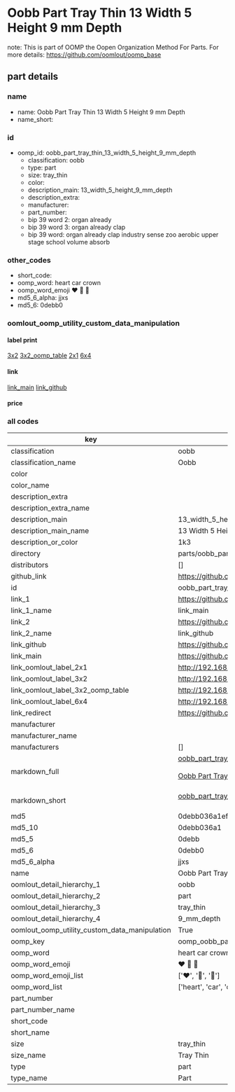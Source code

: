 # Oobb Part Tray Thin 13 Width 5 Height 9 mm Depth  

note: This is part of OOMP the Oopen Organization Method For Parts. For more details: https://github.com/oomlout/oomp_base

##  part details
  







### name
* name: Oobb Part Tray Thin 13 Width 5 Height 9 mm Depth
* name_short: 
### id
* oomp_id: oobb_part_tray_thin_13_width_5_height_9_mm_depth
  * classification: oobb
  * type: part
  * size: tray_thin
  * color: 
  * description_main: 13_width_5_height_9_mm_depth
  * description_extra: 
  * manufacturer: 
  * part_number: 
  * bip 39 word 2: organ already
  * bip 39 word 3: organ already clap
  * bip 39 word: organ already clap industry sense zoo aerobic upper stage school volume absorb

### other_codes
* short_code: 
* oomp_word: heart car crown
* oomp_word_emoji :heart: :car: :crown:
* md5_6_alpha: jjxs
* md5_6: 0debb0






### oomlout_oomp_utility_custom_data_manipulation
#### label print
[3x2](http://192.168.1.245:1112/?label=oomp%20jjxs)
[3x2_oomp_table](http://192.168.1.108:1112/?label=oomp%20jjxs)
[2x1](http://192.168.1.242:1112/?label=oomp%20jjxs)
[6x4](http://192.168.1.55:1112/?label=oomp%20jjxs)    

#### link

[link_main](https://github.com/oomlout/oomlout_oomp_version_1_messy/tree/main/parts/oobb_part_tray_thin_13_width_5_height_9_mm_depth) [link_github](https://github.com/oomlout/oomlout_oomp_version_1_messy/tree/main/parts/oobb_part_tray_thin_13_width_5_height_9_mm_depth)                             

#### price







### all codes 
| key | value |  
| --- | --- |  
| classification | oobb |  
| classification_name | Oobb |  
| color |  |  
| color_name |  |  
| description_extra |  |  
| description_extra_name |  |  
| description_main | 13_width_5_height_9_mm_depth |  
| description_main_name | 13 Width 5 Height 9 mm Depth |  
| description_or_color | 1k3 |  
| directory | parts/oobb_part_tray_thin_13_width_5_height_9_mm_depth |  
| distributors | [] |  
| github_link | https://github.com/oomlout/oomlout_oomp_part_src/tree/main/parts/oobb_part_tray_thin_13_width_5_height_9_mm_depth |  
| id | oobb_part_tray_thin_13_width_5_height_9_mm_depth |  
| link_1 | https://github.com/oomlout/oomlout_oomp_version_1_messy/tree/main/parts/oobb_part_tray_thin_13_width_5_height_9_mm_depth |  
| link_1_name | link_main |  
| link_2 | https://github.com/oomlout/oomlout_oomp_version_1_messy/tree/main/parts/oobb_part_tray_thin_13_width_5_height_9_mm_depth |  
| link_2_name | link_github |  
| link_github | https://github.com/oomlout/oomlout_oomp_version_1_messy/tree/main/parts/oobb_part_tray_thin_13_width_5_height_9_mm_depth |  
| link_main | https://github.com/oomlout/oomlout_oomp_version_1_messy/tree/main/parts/oobb_part_tray_thin_13_width_5_height_9_mm_depth |  
| link_oomlout_label_2x1 | http://192.168.1.242:1112/?label=oomp%20jjxs |  
| link_oomlout_label_3x2 | http://192.168.1.245:1112/?label=oomp%20jjxs |  
| link_oomlout_label_3x2_oomp_table | http://192.168.1.108:1112/?label=oomp%20jjxs |  
| link_oomlout_label_6x4 | http://192.168.1.55:1112/?label=oomp%20jjxs |  
| link_redirect | https://github.com/oomlout/oomlout_oomp_version_1_messy/tree/main/parts/oobb_part_tray_thin_13_width_5_height_9_mm_depth |  
| manufacturer |  |  
| manufacturer_name |  |  
| manufacturers | [] |  
| markdown_full | [oobb_part_tray_thin_13_width_5_height_9_mm_depth](none)<br>[](none)<br>[Oobb Part Tray Thin 13 Width 5 Height 9 Mm Depth](none)<br><br> |  
| markdown_short | [oobb_part_tray_thin_13_width_5_height_9_mm_depth](none)<br><br> |  
| md5 | 0debb036a1ef0087ffe1e7325381cce3 |  
| md5_10 | 0debb036a1 |  
| md5_5 | 0debb |  
| md5_6 | 0debb0 |  
| md5_6_alpha | jjxs |  
| name | Oobb Part Tray Thin 13 Width 5 Height 9 mm Depth |  
| oomlout_detail_hierarchy_1 | oobb |  
| oomlout_detail_hierarchy_2 | part |  
| oomlout_detail_hierarchy_3 | tray_thin |  
| oomlout_detail_hierarchy_4 | 9_mm_depth |  
| oomlout_oomp_utility_custom_data_manipulation | True |  
| oomp_key | oomp_oobb_part_tray_thin_13_width_5_height_9_mm_depth |  
| oomp_word | heart car crown |  
| oomp_word_emoji | :heart: :car: :crown: |  
| oomp_word_emoji_list | [':heart:', ':car:', ':crown:'] |  
| oomp_word_list | ['heart', 'car', 'crown'] |  
| part_number |  |  
| part_number_name |  |  
| short_code |  |  
| short_name |  |  
| size | tray_thin |  
| size_name | Tray Thin |  
| type | part |  
| type_name | Part |  
